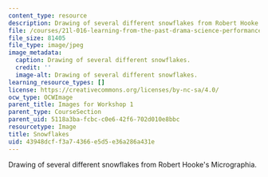 ```yaml
---
content_type: resource
description: Drawing of several different snowflakes from Robert Hooke's Micrographia.
file: /courses/21l-016-learning-from-the-past-drama-science-performance-spring-2009/43948dcff3a74366e5d5e36a286a431e_09.jpg
file_size: 81405
file_type: image/jpeg
image_metadata:
  caption: Drawing of several different snowflakes.
  credit: ''
  image-alt: Drawing of several different snowflakes.
learning_resource_types: []
license: https://creativecommons.org/licenses/by-nc-sa/4.0/
ocw_type: OCWImage
parent_title: Images for Workshop 1
parent_type: CourseSection
parent_uid: 5118a3ba-fcbc-c0e6-42f6-702d010e8bbc
resourcetype: Image
title: Snowflakes
uid: 43948dcf-f3a7-4366-e5d5-e36a286a431e
---
```

Drawing of several different snowflakes from Robert Hooke's Micrographia.